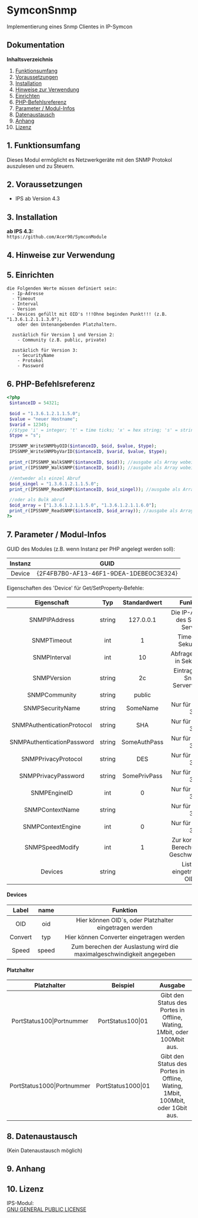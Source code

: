 # SymconSnmp

Implementierung eines Snmp Clientes in IP-Symcon

## Dokumentation

**Inhaltsverzeichnis**

1. [Funktionsumfang](#1-funktionsumfang)
2. [Voraussetzungen](#2-voraussetzungen)
3. [Installation](#3-installation)
4. [Hinweise zur Verwendung](#4-hinweise-zur-verwendung)
5. [Einrichten](#5-einrichten)
6. [PHP-Befehlsreferenz](#6-php-befehlsreferenz)
7. [Parameter / Modul-Infos](#7-parameter--modul-infos)
8. [Datenaustausch](#8-datenaustausch)
9. [Anhang](#9-anhang)
10. [Lizenz](#10-lizenz)

## 1. Funktionsumfang

  Dieses Modul ermöglicht es Netzwerkgeräte mit den SNMP Protokol auszulesen und zu Steuern.

## 2. Voraussetzungen

  - IPS ab Version 4.3  
 
## 3. Installation

   **ab IPS 4.3:**  
       `https://github.com/Acer90/SymconModule`  

## 4. Hinweise zur Verwendung

## 5. Einrichten 

    die Folgenden Werte müssen definiert sein:
      - Ip-Adresse
      - Timeout
      - Interval
      - Version
      - Devices gefüllt mit OID's !!!Ohne beginden Punkt!!! (z.B. "1.3.6.1.2.1.1.3.0"), 
        oder den Untenangebenden Platzhaltern.

      zustäzlich für Version 1 und Version 2:
        - Community (z.B. public, private)

      zustäzlich für Version 3:
        - SecurityName
        - Protokol
        - Password
      
## 6. PHP-Befehlsreferenz

<!-- language: php -->
 ```php
 <?php
  $intanceID = 54321;

  $oid = "1.3.6.1.2.1.1.5.0";
  $value = "neuer Hostname";
  $varid = 12345;
  //$type 'i' = integer; 't' = time ticks; 'x' = hex string; 's' = string; 'a' = IP address; 'o' = object ID; 'n' = null value
  $type = "s";

  IPSSNMP_WriteSNMPbyOID($intanceID, $oid, $value, $type);
  IPSSNMP_WriteSNMPbyVarID($intanceID, $varid, $value, $type);

  print_r(IPSSNMP_WalkSNMP($intanceID, $oid)); //ausgabe als Array wobei der Key die OID ist.
  print_r(IPSSNMP_WalkSNMP($intanceID, $oid)); //ausgabe als Array wobei der Key die OID ist.

  //entweder als einzel Abruf 
  $oid_singel = "1.3.6.1.2.1.1.5.0";
  print_r(IPSSNMP_ReadSNMP($intanceID, $oid_singel)); //ausgabe als Array wobei der Key die OID ist.

  //oder als Bulk abruf
  $oid_array = ["1.3.6.1.2.1.1.5.0", "1.3.6.1.2.1.1.6.0"];
  print_r(IPSSNMP_ReadSNMP($intanceID, $oid_array)); //ausgabe als Array wobei der Key jeweils die OID ist.  
?>
```

## 7. Parameter / Modul-Infos

GUID des Modules (z.B. wenn Instanz per PHP angelegt werden soll):  

| Instanz          | GUID                                   |
| :--------------: | :------------------------------------: |
| Device  | {2F4FB7B0-AF13-46F1-9DEA-1DEBE0C3E324} |

Eigenschaften des 'Device' für Get/SetProperty-Befehle:  

| Eigenschaft                | Typ     | Standardwert | Funktion                                     |
| :------------------------: | :-----: | :----------: | :------------------------------------------: |
| SNMPIPAddress              | string  | 127.0.0.1    | Die IP-Adresse des SNMP-Servers              |
| SNMPTimeout                | int     | 1            | Timeout in Sekunden                          |
| SNMPInterval               | int     | 10           | Abfrageinterval in Sekunden                  |
| SNMPVersion                | string  | 2c           | Eintragen der Snmp Serverversion             |
| SNMPCommunity              | string  | public       |                                              |
| SNMPSecurityName           | string  | SomeName     | Nur für Version 3!                           |
| SNMPAuthenticationProtocol | string  | SHA          | Nur für Version 3!                           |
| SNMPAuthenticationPassword | string  | SomeAuthPass | Nur für Version 3!                           |
| SNMPPrivacyProtocol        | string  | DES          | Nur für Version 3!                           |
| SNMPPrivacyPassword        | string  | SomePrivPass | Nur für Version 3!                           |
| SNMPEngineID               | int     | 0            | Nur für Version 3!                           |
| SNMPContextName            | string  |              | Nur für Version 3!                           |
| SNMPContextEngine          | int     | 0            | Nur für Version 3!                           |
| SNMPSpeedModify            | int     | 1            | Zur korreckten Berechung der Geschwindigkeit |
| Devices                    | string  |              | List alle eingetragenen OID´s                |

#### Devices

| Label                      | name    | Funktion                                                              |
| :------------------------: | :-----: | :-------------------------------------------------------------------: |
| OID                        | oid     | Hier können OID´s, oder Platzhalter eingetragen werden                |                                     
| Convert                    | typ     | Hier können Converter eingetragen werden                              |
| Speed                      | speed   | Zum berechen der Auslastung wird die maximalgeschwindigkeit angegeben |

#### Platzhalter

| Platzhalter                 | Beispiel             | Ausgabe                                                                           |
| :-------------------------: | :------------------: | :-------------------------------------------------------------------------------: |
| PortStatus100\|Portnummer    | PortStatus100\|01     | Gibt den Status des Portes in Offline, Wating, 1Mbit, oder 100Mbit aus.           |
| PortStatus1000\|Portnummer   | PortStatus1000\|01    | Gibt den Status des Portes in Offline, Wating, 1Mbit, 100Mbit, oder 1Gbit aus.    |

## 8. Datenaustausch

 (Kein Datenaustausch möglich)

## 9. Anhang

## 10. Lizenz

  IPS-Modul:  
  [GNU GENERAL PUBLIC LICENSE](http://www.gnu.org/licenses/)  
